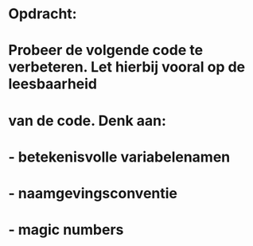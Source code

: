 # Opdracht:
# Probeer de volgende code te verbeteren. Let hierbij vooral op de leesbaarheid
# van de code. Denk aan:
#     - betekenisvolle variabelenamen
#     - naamgevingsconventie
#     - magic numbers
